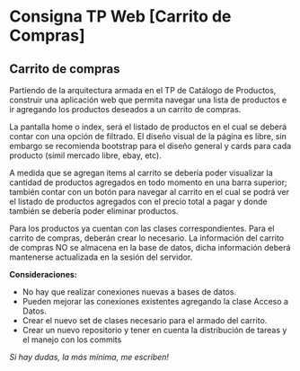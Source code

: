# Consigna TP Web [Carrito de Compras]

## Carrito de compras

Partiendo de la arquitectura armada en el TP de Catálogo de Productos, construir una aplicación web que permita navegar una lista de productos e ir agregando los productos deseados a un carrito de compras. 

La pantalla home o index, será el listado de productos en el cual se deberá contar con una opción de filtrado. El diseño visual de la página es libre, sin embargo se recomienda bootstrap para el diseño general y cards para cada producto (símil mercado libre, ebay, etc).

A medida que se agregan items al carrito se debería poder visualizar la cantidad de productos agregados en todo momento en una barra superior; también contar con un botón para navegar al carrito en el cual se podrá ver el listado de productos agregados con el precio total a pagar y donde también se debería poder eliminar productos.


Para los productos ya cuentan con las clases correspondientes. Para el carrito de compras, deberán crear lo necesario. La información del carrito de compras NO se almacena en la base de datos, dicha información deberá mantenerse actualizada en la sesión del servidor.


**Consideraciones:**

- No hay que realizar conexiones nuevas a bases de datos.
- Pueden mejorar las conexiones existentes agregando la clase Acceso a Datos.
- Crear el nuevo set de clases necesario para el armado del carrito.
- Crear un nuevo repositorio y tener en cuenta la distribución de tareas y el manejo con los commits

*Si hay dudas, la más mínima, me escriben!*
